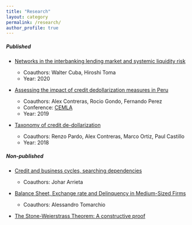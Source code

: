 ```yaml
---
title: "Research"
layout: category
permalink: /research/
author_profile: true
---
```


##### Published

- [Networks in the interbanking lending market and systemic liquidity risk](https://www.bcrp.gob.pe/docs/Publicaciones/Documentos-de-Trabajo/2020/documento-de-trabajo-005-2020.pdf)
    - Coauthors: Walter Cuba, Hiroshi Toma
    - Year: 2020

- [Assessing the impact of credit dedollarization measures in Peru](https://www.bcrp.gob.pe/docs/Publicaciones/Documentos-de-Trabajo/2019/documento-de-trabajo-005-2019.pdf)
    - Coauthors: Alex Contreras, Rocio Gondo, Fernando Perez
    - Conference: [CEMLA](https://www.cemla.org/actividades/2019-final/2019-02-CEMLA-BCE-FRBNY-BCRP/Session%202%20Gondo%20Presentation.pdf)
    - Year: 2019

- [Taxonomy of credit de-dollarization](https://www.bcrp.gob.pe/docs/Publicaciones/Revista-Moneda/moneda-174/moneda-174-01.pdf)
    - Coauthors: Renzo Pardo, Alex Contreras, Marco Ortiz, Paul Castillo
    - Year: 2018

##### Non-published

- [Credit and business cycles, searching dependencies](https://raw.githubusercontent.com/Erick11293/erick11293.github.io/master/assets/files/non-published/credit_cycles.pdf)
    - Coauthors: Johar Arrieta

- [Balance Sheet, Exchange rate and Delinquency in Medium-Sized Firms](https://raw.githubusercontent.com/Erick11293/erick11293.github.io/master/assets/files/non-published/exchange_rate_and_delinquency.pdf)
    - Coauthors: Alessandro Tomarchio

- [The Stone-Weierstrass Theorem: A constructive proof](https://raw.githubusercontent.com/Erick11293/erick11293.github.io/master/assets/files/non-published/stw.pdf)
